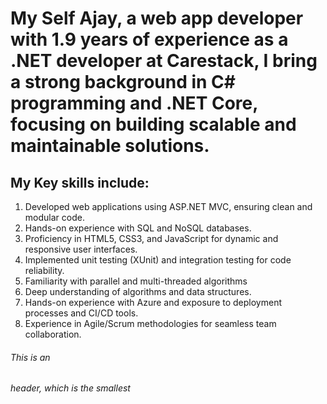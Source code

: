 # My Self Ajay, a web app developer with 1.9 years of experience as a .NET developer at Carestack, I bring a strong background in C# programming and .NET Core, focusing on building scalable and maintainable solutions.
## My Key skills include:
  1. Developed web applications using ASP.NET MVC, ensuring clean and modular code.
  2. Hands-on experience with SQL and NoSQL databases.
  3. Proficiency in HTML5, CSS3, and JavaScript for dynamic and responsive user interfaces.
  4. Implemented unit testing (XUnit) and integration testing for code reliability.
  5. Familiarity with parallel and multi-threaded algorithms
  6. Deep understanding of algorithms and data structures.
  7. Hands-on experience with Azure and exposure to deployment processes and CI/CD tools.
  8. Experience in Agile/Scrum methodologies for seamless team collaboration.
###### This is an <h6> header, which is the smallest
